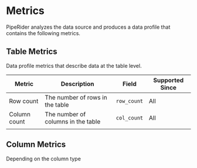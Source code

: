 # Metrics

PipeRider analyzes the data source and produces a data profile that contains the following metrics.

## Table Metrics

Data profile metrics that describe data at the table level.

| Metric       | Description                        | Field       | Supported Since |
| ------------ | ---------------------------------- | ----------- | --------------- |
| Row count    | The number of rows in the table    | `row_count` | All             |
| Column count | The number of columns in the table | `col_count` | All             |
|              |                                    |             |                 |

## Column Metrics

Depending on the column type&#x20;
